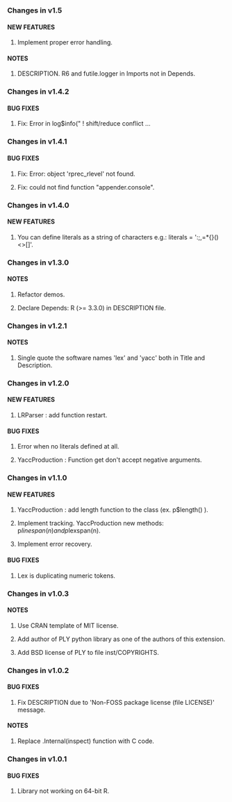 ### Changes in v1.5

#### NEW FEATURES

  1. Implement proper error handling.

#### NOTES

  1. DESCRIPTION. R6 and futile.logger in Imports not in Depends.

### Changes in v1.4.2

#### BUG FIXES

  1. Fix: Error in log$info("  ! shift/reduce conflict ...

### Changes in v1.4.1

#### BUG FIXES

  1. Fix: Error: object 'rprec_rlevel' not found.

  2. Fix: could not find function "appender.console".

### Changes in v1.4.0

#### NEW FEATURES

  1. You can define literals as a string of characters e.g.: literals = ':;,=*{}()<>[]'.

### Changes in v1.3.0

#### NOTES

  1. Refactor demos.

  2. Declare Depends: R (>= 3.3.0) in DESCRIPTION file.

### Changes in v1.2.1

#### NOTES

  1. Single quote the software names 'lex' and 'yacc' both in Title and Description.

### Changes in v1.2.0

#### NEW FEATURES

  1. LRParser : add function restart.

#### BUG FIXES

  1. Error when no literals defined at all.

  2. YaccProduction : Function get don't accept negative arguments.

### Changes in v1.1.0

#### NEW FEATURES

  1. YaccProduction : add length function to the class (ex. p$length() ).

  2. Implement tracking. YaccProduction new methods: p$linespan(n) and p$lexspan(n).

  3. Implement error recovery.

#### BUG FIXES

  1. Lex is duplicating numeric tokens.


### Changes in v1.0.3

#### NOTES

  1. Use CRAN template of MIT license.

  2. Add author of PLY python library as one of the authors of this extension.

  3. Add BSD license of PLY to file inst/COPYRIGHTS.

### Changes in v1.0.2

#### BUG FIXES

  1. Fix DESCRIPTION due to 'Non-FOSS package license (file LICENSE)' message.

#### NOTES

  1. Replace .Internal(inspect) function with C code.

### Changes in v1.0.1

#### BUG FIXES

  1. Library not working on 64-bit R.
